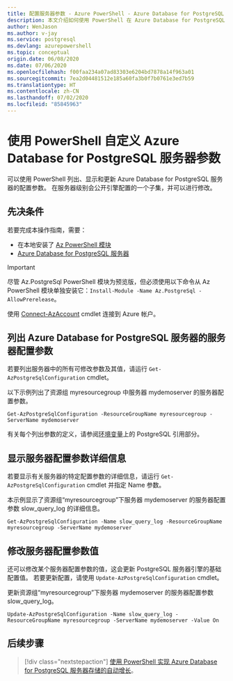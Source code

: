 ```yaml
---
title: 配置服务器参数 - Azure PowerShell - Azure Database for PostgreSQL
description: 本文介绍如何使用 PowerShell 在 Azure Database for PostgreSQL 中配置服务参数。
author: WenJason
ms.author: v-jay
ms.service: postgresql
ms.devlang: azurepowershell
ms.topic: conceptual
origin.date: 06/08/2020
ms.date: 07/06/2020
ms.openlocfilehash: f00faa234a07ad83303e6204bd7878a14f963a01
ms.sourcegitcommit: 7ea2d04481512e185a60fa3b0f7b0761e3ed7b59
ms.translationtype: HT
ms.contentlocale: zh-CN
ms.lasthandoff: 07/02/2020
ms.locfileid: "85845963"
---
```

# <a name="customize-azure-database-for-postgresql-server-parameters-using-powershell"></a>使用 PowerShell 自定义 Azure Database for PostgreSQL 服务器参数

可以使用 PowerShell 列出、显示和更新 Azure Database for PostgreSQL 服务器的配置参数。 在服务器级别会公开引擎配置的一个子集，并可以进行修改。

## <a name="prerequisites"></a>先决条件

若要完成本操作指南，需要：

- 在本地安装了 [Az PowerShell 模块](https://docs.microsoft.com/powershell/azure/install-az-ps)
- [Azure Database for PostgreSQL 服务器](quickstart-create-postgresql-server-database-using-azure-powershell.md)

> [!IMPORTANT]
> 尽管 Az.PostgreSql PowerShell 模块为预览版，但必须使用以下命令从 Az PowerShell 模块单独安装它：`Install-Module -Name Az.PostgreSql -AllowPrerelease`。

使用 [Connect-AzAccount](https://docs.microsoft.com/powershell/module/az.accounts/connect-azaccount) cmdlet 连接到 Azure 帐户。

## <a name="list-server-configuration-parameters-for-azure-database-for-postgresql-server"></a>列出 Azure Database for PostgreSQL 服务器的服务器配置参数

若要列出服务器中的所有可修改参数及其值，请运行 `Get-AzPostgreSqlConfiguration` cmdlet。

以下示例列出了资源组 myresourcegroup 中服务器 mydemoserver 的服务器配置参数。

```azurepowershell
Get-AzPostgreSqlConfiguration -ResourceGroupName myresourcegroup -ServerName mydemoserver
```

有关每个列出参数的定义，请参阅[环境变量](https://www.postgresql.org/docs/12/libpq-envars.html)上的 PostgreSQL 引用部分。

## <a name="show-server-configuration-parameter-details"></a>显示服务器配置参数详细信息

若要显示有关服务器的特定配置参数的详细信息，请运行 `Get-AzPostgreSqlConfiguration` cmdlet 并指定 Name 参数。

本示例显示了资源组“myresourcegroup”下服务器 mydemoserver 的服务器配置参数 slow\_query\_log 的详细信息。

```azurepowershell
Get-AzPostgreSqlConfiguration -Name slow_query_log -ResourceGroupName myresourcegroup -ServerName mydemoserver
```

## <a name="modify-a-server-configuration-parameter-value"></a>修改服务器配置参数值

还可以修改某个服务器配置参数的值，这会更新 PostgreSQL 服务器引擎的基础配置值。 若要更新配置，请使用 `Update-AzPostgreSqlConfiguration` cmdlet。

更新资源组“myresourcegroup”下服务器 mydemoserver 的服务器配置参数 slow\_query\_log。

```azurepowershell
Update-AzPostgreSqlConfiguration -Name slow_query_log -ResourceGroupName myresourcegroup -ServerName mydemoserver -Value On
```

## <a name="next-steps"></a>后续步骤

> [!div class="nextstepaction"]
> [使用 PowerShell 实现 Azure Database for PostgreSQL 服务器存储的自动增长](howto-auto-grow-storage-powershell.md)。
